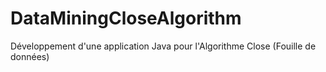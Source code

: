 # DataMiningCloseAlgorithm
Développement d'une application Java pour l'Algorithme Close (Fouille de données)
